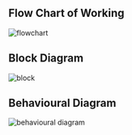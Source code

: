 ## Flow Chart of Working

![flowchart](https://user-images.githubusercontent.com/102678112/161025611-0eb43f63-7d5b-40e4-9a8c-360b3d8f0776.png)

## Block Diagram

![block](https://user-images.githubusercontent.com/102678112/161373840-4fcaf046-d362-4580-b1f4-935be8058555.jpg)


## Behavioural Diagram

![behavioural diagram](https://user-images.githubusercontent.com/102678112/161025981-3bf532f5-2e09-4cda-88e0-075d148f0a04.jpg)
